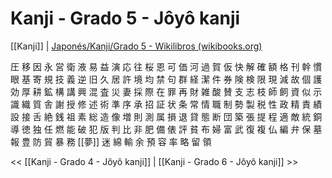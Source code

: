 # Kanji - Grado 5 - Jôyô kanji

[[Kanji]] | [Japonés/Kanji/Grado 5 - Wikilibros (wikibooks.org)](https://es.wikibooks.org/wiki/Japon%C3%A9s/Kanji/Grado_5)

圧 移 因 永 営 衛 液 易 益 演 応 往 桜 恩 可 価 河 過 賀 仮 快 解 確 額 格 刊 幹 慣 眼 基 寄 規 技 義 逆 旧 久 居 許 境 均 禁 句 群 経 潔 件 券 険 検 限 現 減 故 個 護 効 厚 耕 鉱 構 講 興 混 査 災 妻 採 際 在 罪 再 財 雑 酸 賛 支 志 枝 師 飼 資 似 示 識 織 質 舎 謝 授 修 述 術 準 序 承 招 証 状 条 常 情 職 制 勢 製 税 性 政 精 責 績 設 接 舌 絶 銭 祖 素 総 造 像 増 則 測 属 損 退 貸 態 断 団 築 張 提 程 適 敵 統 銅 導 徳 独 任 燃 能 破 犯 版 判 比 非 肥 備 俵 評 貧 布 婦 富 武 復 複 仏 編 弁 保 墓 報 豊 防 貿 暴 務 [[夢]] 迷 綿 輸 余 預 容 率 略 留 領

<< [[Kanji - Grado 4 - Jôyô kanji]] | [[Kanji - Grado 6 - Jôyô kanji]] >>
